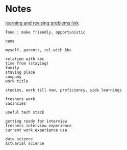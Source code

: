 # Notes

[learning and revising problems link](https://github.com/Ramsai170899/Notes/tree/main)

```
Tone : make friendly, opportunistic 

name

myself, parents, rel with kbc

relation with kbc
time from (staying) 
family
staying place
company
work title

studies, work till now, proficiency, side learnings

freshers work
vacancies 

useful tech stack

getting ready for interview
freshers interview experience
current work experience use

data science
Actuarial science

```


